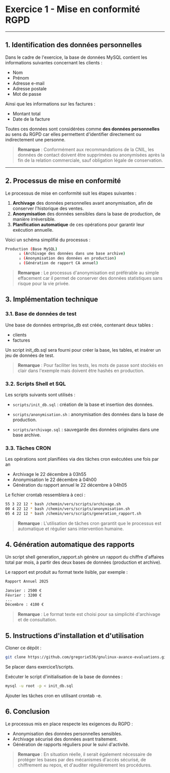 # Exercice 1 - Mise en conformité RGPD

---

## 1. Identification des données personnelles

Dans le cadre de l'exercice, la base de données MySQL contient les informations suivantes concernant les clients :

- Nom
- Prénom
- Adresse e-mail
- Adresse postale
- Mot de passe

Ainsi que les informations sur les factures :

- Montant total
- Date de la facture

Toutes ces données sont considérées comme **des données personnelles** au sens du RGPD car elles permettent d'identifier directement ou indirectement une personne.

> **Remarque** : Conformément aux recommandations de la CNIL, les données de contact doivent être supprimées ou anonymisées après la fin de la relation commerciale, sauf obligation légale de conservation.

---

## 2. Processus de mise en conformité

Le processus de mise en conformité suit les étapes suivantes :

1. **Archivage** des données personnelles avant anonymisation, afin de conserver l'historique des ventes.
2. **Anonymisation** des données sensibles dans la base de production, de manière irréversible.
3. **Planification automatique** de ces opérations pour garantir leur exécution annuelle.

Voici un schéma simplifié du processus :

```bash
Production (Base MySQL)
      ↓ (Archivage des données dans une base archive)
      ↓ (Anonymisation des données en production)
      ↓ (Génération de rapport CA annuel)
```

> **Remarque** : Le processus d'anonymisation est préférable au simple effacement car il permet de conserver des données statistiques sans risque pour la vie privée.


## 3. Implémentation technique
### 3.1. Base de données de test

Une base de données entreprise_db est créée, contenant deux tables :

- clients
- factures

Un script init_db.sql sera fourni pour créer la base, les tables, et insérer un jeu de données de test.

> **Remarque** : Pour faciliter les tests, les mots de passe sont stockés en clair dans l'exemple mais doivent être hashés en production.

### 3.2. Scripts Shell et SQL

Les scripts suivants sont utilisés :

- `scripts/init_db.sql` : création de la base et insertion des données.

- `scripts/anonymisation.sh` : anonymisation des données dans la base de production.

- `scripts/archivage.sql` : sauvegarde des données originales dans une base archive.

### 3.3. Tâches CRON

Les opérations sont planifiées via des tâches cron exécutées une fois par an 

- Archivage le 22 décembre à 03h55
- Anonymisation le 22 décembre à 04h00
- Génération du rapport annuel le 22 décembre à 04h05

Le fichier crontab ressemblera à ceci :

```bash
55 3 22 12 * bash /chemin/vers/scripts/archivage.sh
00 4 22 12 * bash /chemin/vers/scripts/anonymisation.sh
05 4 22 12 * bash /chemin/vers/scripts/generation_rapport.sh
```

> **Remarque** : L'utilisation de tâches cron garantit que le processus est automatique et régulier sans intervention humaine.

## 4. Génération automatique des rapports
Un script shell generation_rapport.sh génère un rapport du chiffre d'affaires total par mois, à partir des deux bases de données (production et archive).

Le rapport est produit au format texte lisible, par exemple :

```bash
Rapport Annuel 2025

Janvier : 2500 €
Février : 3200 €
...
Décembre : 4100 €
```

> **Remarque** : Le format texte est choisi pour sa simplicité d'archivage et de consultation.

## 5. Instructions d'installation et d'utilisation
Cloner ce dépôt :

```bash
git clone https://github.com/gregorie536/gnulinux-avance-evaluations.git
```

Se placer dans exercice1/scripts.

Exécuter le script d'initialisation de la base de données :

```bash
mysql -u root -p < init_db.sql
```

Ajouter les tâches cron en utilisant crontab -e.

## 6. Conclusion
Le processus mis en place respecte les exigences du RGPD :

- Anonymisation des données personnelles sensibles.
- Archivage sécurisé des données avant traitement.
- Génération de rapports réguliers pour le suivi d'activité.


> **Remarque** : En situation réelle, il serait également nécessaire de protéger les bases par des mécanismes d'accès sécurisé, de chiffrement au repos, et d'auditer régulièrement les procédures.